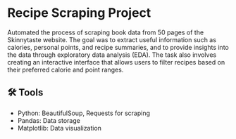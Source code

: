 # Recipe Scraping Project 
Automated the process of scraping book data from 50 pages of the Skinnytaste website. The goal was to extract useful information such as calories, personal points, and recipe summaries, and to provide insights into the data through exploratory data analysis (EDA). The task also involves creating an interactive interface that allows users to filter recipes based on their preferred calorie and point ranges.

## 🛠️ Tools

- Python: BeautifulSoup, Requests for scraping
- Pandas: Data storage
- Matplotlib: Data visualization
